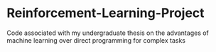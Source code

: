 # Reinforcement-Learning-Project
Code associated with my undergraduate thesis on the advantages of machine learning over direct programming for complex tasks
